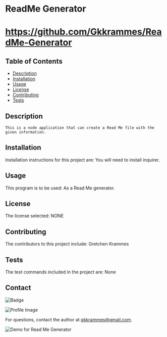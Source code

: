 
  # ReadMe Generator 
  # https://github.com/Gkkrammes/ReadMe-Generator
  
  ## Table of Contents
  - [Description](#description)
  - [Installation](#installation)
  - [Usage](#usage)
  - [License](#license)
  - [Contributing](#contributing)
  - [Tests](#tests)

  ## Description
    This is a node application that can create a Read Me file with the given information.

  ## Installation
  Installation instructions for this project are: You will need to install inquirer.
  
  ## Usage
  This program is to be used: As a Read Me generator.

  ## License
  The license selected: NONE

  ## Contributing
  The contributors to this project include: Gretchen Krammes

  ## Tests
  The test commands included in the project are: None

  ## Contact
  
![Badge](https://img.shields.io/badge/Github-gkkrammes-4cbbb9) 
  
![Profile Image](https://github.com/gkkrammes.png?size=50)
  
For questions, contact the author at gkkrammes@gmail.com.

![Demo for Read Me Generator](Demo.gif)
